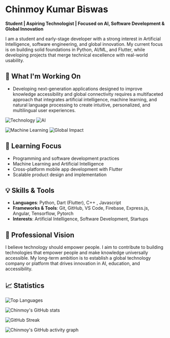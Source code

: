 # Chinmoy Kumar Biswas

**Student | Aspiring Technologist | Focused on AI, Software Development & Global Innovation**  

I am a student and early-stage developer with a strong interest in Artificial Intelligence, software engineering, and global innovation. My current focus is on building solid foundations in Python, AI/ML, and Flutter, while developing projects that merge technical excellence with real-world usability.  




## 🚀 What I'm Working On
- Developing next-generation applications designed to improve knowledge accessibility and global connectivity requires a multifaceted approach that integrates artificial intelligence, machine learning, and natural language processing to create intuitive, personalized, and multilingual user experiences.


![Technology](https://img.shields.io/badge/Technology-2E2E2E?style=for-the-badge&logo=techcrunch&logoColor=00FF00) ![AI](https://img.shields.io/badge/AI-2E2E2E?style=for-the-badge&logo=artificial-intelligence&logoColor=00FF00)



![Machine Learning](https://img.shields.io/badge/Machine%20Learning-1e1e1e?style=for-the-badge&logo=tensorflow&logoColor=00ff88) ![Global Impact](https://img.shields.io/badge/Global%20Innovation-1e1e1e?style=for-the-badge&logo=earth&logoColor=00ff88)









## 🧠 Learning Focus
- Programming and software development practices  
- Machine Learning and Artificial Intelligence  
- Cross-platform mobile app development with Flutter  
- Scalable product design and implementation  



## 💡 Skills & Tools
- **Languages**: Python, Dart (Flutter), C++ , Javascript  
- **Frameworks & Tools**: Git, GitHub, VS Code, Firebase, Express.js, Angular, Tensorflow, Pytorch  
- **Interests**: Artificial Intelligence, Software Development, Startups  



## 🔭 Professional Vision
I believe technology should empower people. I aim to contribute to building technologies that empower people and make knowledge universally accessible. My long-term ambition is to establish a global technology company or platform that drives innovation in AI, education, and accessibility.  

## 📈 Statistics
![Top Languages](https://github-readme-stats.vercel.app/api/top-langs/?username=Chinmoy-sh&layout=compact&cache_seconds=1800)


![Chinmoy's GitHub stats](https://github-readme-stats.vercel.app/api?username=Chinmoy-sh&show_icons=true&theme=default&cache_seconds=1800)


![GitHub Streak](https://streak-stats.demolab.com?user=Chinmoy-sh&theme=default&hide_border=false&cache_seconds=1800)


![Chinmoy's GitHub activity graph](https://github-readme-activity-graph.vercel.app/graph?username=Chinmoy-sh&theme=github-compact&cache_seconds=1800)




